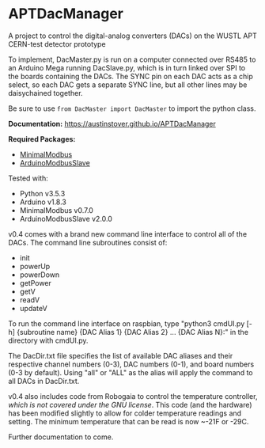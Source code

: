 # APTDacManager
A project to control the digital-analog converters (DACs) on the WUSTL APT CERN-test
 detector prototype

To implement, DacMaster.py is run on a computer connected over RS485 to an Arduino Mega
 running DacSlave.py, which is in turn linked over SPI to the boards containing the
 DACs. The SYNC pin on each DAC acts as a chip select, so each DAC gets a separate SYNC
 line, but all other lines may be daisychained together.
 
Be sure to use `from DacMaster import DacMaster` to import the python class.

**Documentation:** <https://austinstover.github.io/APTDacManager>

**Required Packages:**
  - [MinimalModbus](https://github.com/pyhys/minimalmodbus)
  - [ArduinoModbusSlave](https://github.com/yaacov/ArduinoModbusSlave)
  
Tested with:
  - Python				v3.5.3
  - Arduino				v1.8.3
  - MinimalModbus		v0.7.0
  - ArduinoModbusSlave	v2.0.0
  
  
v0.4 comes with a brand new command line interface to control all of the DACs. The command line subroutines consist of:

  - init
  - powerUp
  - powerDown
  - getPower
  - getV
  - readV
  - updateV
  
To run the command line interface on raspbian, type "python3 cmdUI.py [-h] {subroutine name} {DAC Alias 1} {DAC Alias 2} ... {DAC Alias N}:" in the directory with cmdUI.py.

The DacDir.txt file specifies the list of available DAC aliases and their respective channel numbers (0-3), DAC numbers (0-1), and board numbers (0-3 by default). Using "all" or "ALL" as the alias will apply the command to all DACs in DacDir.txt.

v0.4 also includes code from Robogaia to control the temperature controller, *which is not covered under the GNU license*. This code (and the hardware) has been modified slightly to allow for colder temperature readings and setting. The minimum temperature that can be read is now ~-21F or -29C.

Further documentation to come.
